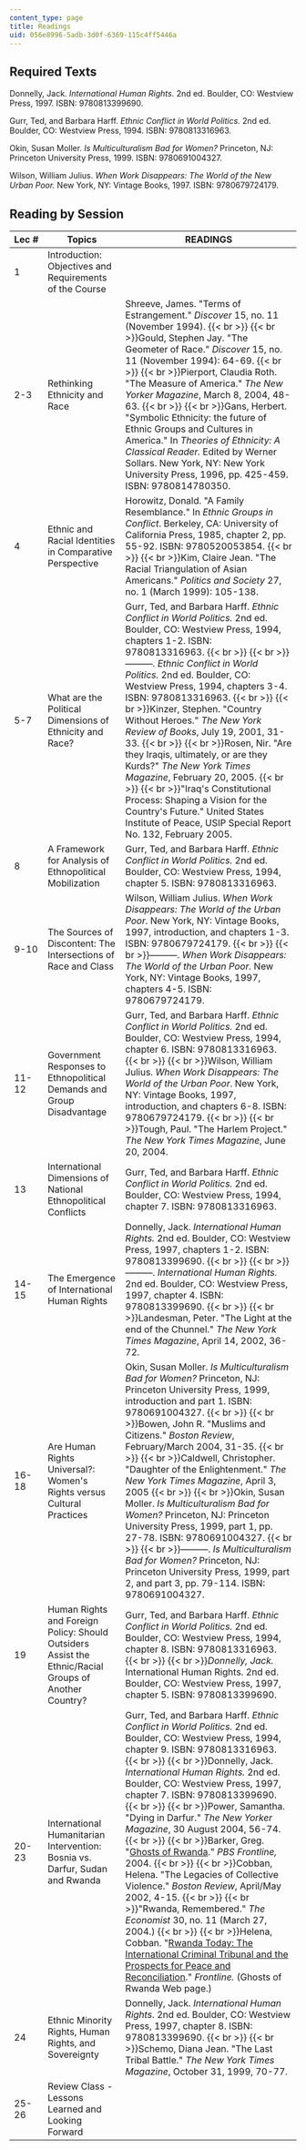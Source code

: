 ```yaml
---
content_type: page
title: Readings
uid: 056e8996-5adb-3d0f-6369-115c4ff5446a
---
```


Required Texts
--------------

Donnelly, Jack. _International Human Rights._ 2nd ed. Boulder, CO: Westview Press, 1997. ISBN: 9780813399690.

Gurr, Ted, and Barbara Harff. _Ethnic Conflict in World Politics._ 2nd ed. Boulder, CO: Westview Press, 1994. ISBN: 9780813316963.

Okin, Susan Moller. _Is Multiculturalism Bad for Women?_ Princeton, NJ: Princeton University Press, 1999. ISBN: 9780691004327.

Wilson, William Julius. _When Work Disappears: The World of the New Urban Poor._ New York, NY: Vintage Books, 1997. ISBN: 9780679724179.

Reading by Session
------------------

| Lec # | Topics | READINGS |
| --- | --- | --- |
| 1 | Introduction: Objectives and Requirements of the Course | &nbsp; |
| 2-3 | Rethinking Ethnicity and Race | Shreeve, James. "Terms of Estrangement." _Discover_ 15, no. 11 (November 1994).  {{< br >}}  {{< br >}}Gould, Stephen Jay. "The Geometer of Race." _Discover_ 15, no. 11 (November 1994): 64-69.  {{< br >}}  {{< br >}}Pierport, Claudia Roth. "The Measure of America." _The New Yorker Magazine_, March 8, 2004, 48-63.  {{< br >}}  {{< br >}}Gans, Herbert. "Symbolic Ethnicity: the future of Ethnic Groups and Cultures in America." In _Theories of Ethnicity: A Classical Reader._ Edited by Werner Sollars. New York, NY: New York University Press, 1996, pp. 425-459. ISBN: 9780814780350. |
| 4 | Ethnic and Racial Identities in Comparative Perspective | Horowitz, Donald. "A Family Resemblance." In _Ethnic Groups in Conflict_. Berkeley, CA: University of California Press, 1985, chapter 2, pp. 55-92. ISBN: 9780520053854.  {{< br >}}  {{< br >}}Kim, Claire Jean. "The Racial Triangulation of Asian Americans." _Politics and Society_ 27, no. 1 (March 1999): 105-138. |
| 5-7 | What are the Political Dimensions of Ethnicity and Race? | Gurr, Ted, and Barbara Harff. _Ethnic Conflict in World Politics._ 2nd ed. Boulder, CO: Westview Press, 1994, chapters 1-2. ISBN: 9780813316963.  {{< br >}}  {{< br >}}———. _Ethnic Conflict in World Politics._ 2nd ed. Boulder, CO: Westview Press, 1994, chapters 3-4. ISBN: 9780813316963.  {{< br >}}  {{< br >}}Kinzer, Stephen. "Country Without Heroes." _The New York Review of Books_, July 19, 2001, 31-33.  {{< br >}}  {{< br >}}Rosen, Nir. "Are they Iraqis, ultimately, or are they Kurds?" _The New York Times Magazine_, February 20, 2005.  {{< br >}}  {{< br >}}"Iraq's Constitutional Process: Shaping a Vision for the Country's Future." United States Institute of Peace, USIP Special Report No. 132, February 2005. |
| 8 | A Framework for Analysis of Ethnopolitical Mobilization | Gurr, Ted, and Barbara Harff. _Ethnic Conflict in World Politics._ 2nd ed. Boulder, CO: Westview Press, 1994, chapter 5. ISBN: 9780813316963. |
| 9-10 | The Sources of Discontent: The Intersections of Race and Class | Wilson, William Julius. _When Work Disappears: The World of the Urban Poor_. New York, NY: Vintage Books, 1997, introduction, and chapters 1-3. ISBN: 9780679724179.  {{< br >}}  {{< br >}}———. _When Work Disappears: The World of the Urban Poor._ New York, NY: Vintage Books, 1997, chapters 4-5. ISBN: 9780679724179. |
| 11-12 | Government Responses to Ethnopolitical Demands and Group Disadvantage | Gurr, Ted, and Barbara Harff. _Ethnic Conflict in World Politics._ 2nd ed. Boulder, CO: Westview Press, 1994, chapter 6. ISBN: 9780813316963.  {{< br >}}  {{< br >}}Wilson, William Julius. _When Work Disappears: The World of the Urban Poor_. New York, NY: Vintage Books, 1997, introduction, and chapters 6-8. ISBN: 9780679724179.  {{< br >}}  {{< br >}}Tough, Paul. "The Harlem Project." _The New York Times Magazine_, June 20, 2004. |
| 13 | International Dimensions of National Ethnopolitical Conflicts | Gurr, Ted, and Barbara Harff. _Ethnic Conflict in World Politics._ 2nd ed. Boulder, CO: Westview Press, 1994, chapter 7. ISBN: 9780813316963. |
| 14-15 | The Emergence of International Human Rights | Donnelly, Jack. _International Human Rights._ 2nd ed. Boulder, CO: Westview Press, 1997, chapters 1-2. ISBN: 9780813399690.  {{< br >}}  {{< br >}}———. _International Human Rights._ 2nd ed. Boulder, CO: Westview Press, 1997, chapter 4. ISBN: 9780813399690.  {{< br >}}  {{< br >}}Landesman, Peter. "The Light at the end of the Chunnel." _The New York Times Magazine_, April 14, 2002, 36-72. |
| 16-18 | Are Human Rights Universal?: Women's Rights versus Cultural Practices | Okin, Susan Moller. _Is Multiculturalism Bad for Women?_ Princeton, NJ: Princeton University Press, 1999, introduction and part 1. ISBN: 9780691004327.  {{< br >}}  {{< br >}}Bowen, John R. "Muslims and Citizens." _Boston Review_, February/March 2004, 31-35.  {{< br >}}  {{< br >}}Caldwell, Christopher. "Daughter of the Enlightenment." _The New York Times Magazine_, April 3, 2005  {{< br >}}  {{< br >}}Okin, Susan Moller. _Is Multiculturalism Bad for Women?_ Princeton, NJ: Princeton University Press, 1999, part 1, pp. 27-78. ISBN: 9780691004327.  {{< br >}}  {{< br >}}———. _Is Multiculturalism Bad for Women?_ Princeton, NJ: Princeton University Press, 1999, part 2, and part 3, pp. 79-114. ISBN: 9780691004327. |
| 19 | Human Rights and Foreign Policy: Should Outsiders Assist the Ethnic/Racial Groups of Another Country? | Gurr, Ted, and Barbara Harff. _Ethnic Conflict in World Politics._ 2nd ed. Boulder, CO: Westview Press, 1994, chapter 8. ISBN: 9780813316963.  {{< br >}}  {{< br >}}_Donnelly, Jack._ International Human Rights. 2nd ed. Boulder, CO: Westview Press, 1997, chapter 5. ISBN: 9780813399690. |
| 20-23 | International Humanitarian Intervention: Bosnia vs. Darfur, Sudan and Rwanda | Gurr, Ted, and Barbara Harff. _Ethnic Conflict in World Politics._ 2nd ed. Boulder, CO: Westview Press, 1994, chapter 9. ISBN: 9780813316963.  {{< br >}}  {{< br >}}Donnelly, Jack. _International Human Rights._ 2nd ed. Boulder, CO: Westview Press, 1997, chapter 7. ISBN: 9780813399690.  {{< br >}}  {{< br >}}Power, Samantha. "Dying in Darfur." _The New Yorker Magazine_, 30 August 2004, 56-74.  {{< br >}}  {{< br >}}Barker, Greg. "[Ghosts of Rwanda](http://www.pbs.org/wgbh/pages/frontline/shows/ghosts/)." _PBS Frontline,_ 2004.  {{< br >}}  {{< br >}}Cobban, Helena. "The Legacies of Collective Violence." _Boston Review_, April/May 2002, 4-15.  {{< br >}}  {{< br >}}"Rwanda, Remembered." _The Economist_ 30, no. 11 (March 27, 2004.)  {{< br >}}  {{< br >}}Helena, Cobban. "[Rwanda Today: The International Criminal Tribunal and the Prospects for Peace and Reconciliation](http://www.pbs.org/wgbh/pages/frontline/shows/ghosts/today/)." _Frontline._ (Ghosts of Rwanda Web page.) |
| 24 | Ethnic Minority Rights, Human Rights, and Sovereignty | Donnelly, Jack. _International Human Rights_. 2nd ed. Boulder, CO: Westview Press, 1997, chapter 8. ISBN: 9780813399690.  {{< br >}}  {{< br >}}Schemo, Diana Jean. "The Last Tribal Battle." _The New York Times Magazine_, October 31, 1999, 70-77. |
| 25-26 | Review Class - Lessons Learned and Looking Forward |
